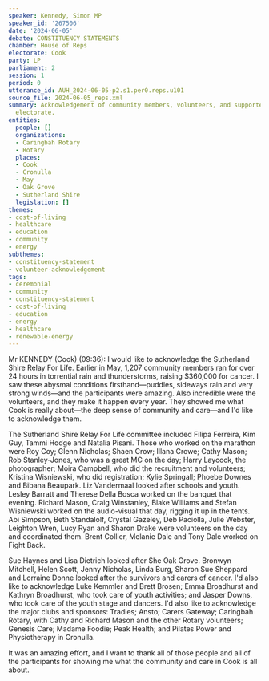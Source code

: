 ```yaml
---
speaker: Kennedy, Simon MP
speaker_id: '267506'
date: '2024-06-05'
debate: CONSTITUENCY STATEMENTS
chamber: House of Reps
electorate: Cook
party: LP
parliament: 2
session: 1
period: 0
utterance_id: AUH_2024-06-05-p2.s1.per0.reps.u101
source_file: 2024-06-05_reps.xml
summary: Acknowledgement of community members, volunteers, and supporters in the Cook
  electorate.
entities:
  people: []
  organizations:
  - Caringbah Rotary
  - Rotary
  places:
  - Cook
  - Cronulla
  - May
  - Oak Grove
  - Sutherland Shire
  legislation: []
themes:
- cost-of-living
- healthcare
- education
- community
- energy
subthemes:
- constituency-statement
- volunteer-acknowledgement
tags:
- ceremonial
- community
- constituency-statement
- cost-of-living
- education
- energy
- healthcare
- renewable-energy
---
```


Mr KENNEDY (Cook) (09:36): I would like to acknowledge the Sutherland Shire Relay For Life. Earlier in May, 1,207 community members ran for over 24 hours in torrential rain and thunderstorms, raising $360,000 for cancer. I saw these abysmal conditions firsthand—puddles, sideways rain and very strong winds—and the participants were amazing. Also incredible were the volunteers, and they make it happen every year. They showed me what Cook is really about—the deep sense of community and care—and I'd like to acknowledge them.

The Sutherland Shire Relay For Life committee included Filipa Ferreira, Kim Guy, Tammi Hodge and Natalia Pisani. Those who worked on the marathon were Roy Coy; Glenn Nicholas; Shaen Crow; Illana Crowe; Cathy Mason; Rob Stanley-Jones, who was a great MC on the day; Harry Laycock, the photographer; Moira Campbell, who did the recruitment and volunteers; Kristina Wisniewski, who did registration; Kylie Springall; Phoebe Downes and Bibana Beaupark. Liz Vandermaal looked after schools and youth. Lesley Barratt and Therese Della Bosca worked on the banquet that evening. Richard Mason, Craig Winstanley, Blake Williams and Stefan Wisniewski worked on the audio-visual that day, rigging it up in the tents. Abi Simpson, Beth Standalolf, Crystal Gazeley, Deb Paciolla, Julie Webster, Leighton Wren, Lucy Ryan and Sharon Drake were volunteers on the day and coordinated them. Brent Collier, Melanie Dale and Tony Dale worked on Fight Back.

Sue Haynes and Lisa Dietrich looked after She Oak Grove. Bronwyn Mitchell, Helen Scott, Jenny Nicholas, Linda Burg, Sharon Sue Sheppard and Lorraine Donne looked after the survivors and carers of cancer. I'd also like to acknowledge Luke Kemmler and Brett Brosen; Emma Broadhurst and Kathryn Broadhurst, who took care of youth activities; and Jasper Downs, who took care of the youth stage and dancers. I'd also like to acknowledge the major clubs and sponsors: Tradies; Ansto; Carers Gateway; Caringbah Rotary, with Cathy and Richard Mason and the other Rotary volunteers; Genesis Care; Madame Foodie; Peak Health; and Pilates Power and Physiotherapy in Cronulla.

It was an amazing effort, and I want to thank all of those people and all of the participants for showing me what the community and care in Cook is all about.